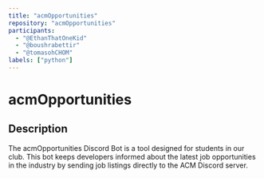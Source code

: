 ```yaml
---
title: "acmOpportunities"
repository: "acmOpportunities"
participants:
  - "@EthanThatOneKid"
  - "@boushrabettir"
  - "@tomasohCHOM"
labels: ["python"]
---
```


# acmOpportunities

## Description

The acmOpportunities Discord Bot is a tool designed for students in our club.
This bot keeps developers informed about the latest job opportunities in the
industry by sending job listings directly to the ACM Discord server.
